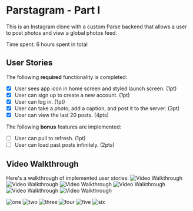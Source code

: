 # Parstagram - Part I

This is an Instagram clone with a custom Parse backend that allows a user to post photos and view a global photos feed.

Time spent: 6 hours spent in total

## User Stories

The following **required** functionality is completed:

- [x] User sees app icon in home screen and styled launch screen. (1pt)
- [x] User can sign up to create a new account. (1pt)
- [x] User can log in. (1pt)
- [x] User can take a photo, add a caption, and post it to the server. (3pt)
- [x] User can view the last 20 posts. (4pts)

The following **bonus** features are implemented:

- [ ] User can pull to refresh. (1pt)
- [ ] User can load past posts infinitely. (2pts)

## Video Walkthrough

Here's a walkthrough of implemented user stories:
<img src='https://user-images.githubusercontent.com/65100772/195969367-f4b48053-4584-4497-a4c4-a71b20e2eb97.gif' width='' alt='Video Walkthrough' />
<img src='https://user-images.githubusercontent.com/65100772/195969369-b55935bc-c1db-42cd-9e2c-fb72a273cd89.gif' width='' alt='Video Walkthrough' />
<img src='https://user-images.githubusercontent.com/65100772/195969371-318cb309-e1f1-4697-9ab0-2b355c4d4d41.gif' width='' alt='Video Walkthrough' />
<img src='https://user-images.githubusercontent.com/65100772/195969379-38715a6b-dc0a-42b1-81c8-c9e8e1a51eff.gif' width='' alt='Video Walkthrough' />
<img src='https://user-images.githubusercontent.com/65100772/195969381-22d18917-19f0-4d29-ab78-8951b58023d6.gif' width='' alt='Video Walkthrough' />
<img src='https://user-images.githubusercontent.com/65100772/195969388-8339985a-c11c-44c0-9777-70cb168fe36a.gif' width='' alt='Video Walkthrough' />

![one](https://user-images.githubusercontent.com/65100772/195969367-f4b48053-4584-4497-a4c4-a71b20e2eb97.gif)
![two](https://user-images.githubusercontent.com/65100772/195969369-b55935bc-c1db-42cd-9e2c-fb72a273cd89.gif)
![three](https://user-images.githubusercontent.com/65100772/195969371-318cb309-e1f1-4697-9ab0-2b355c4d4d41.gif)
![four](https://user-images.githubusercontent.com/65100772/195969379-38715a6b-dc0a-42b1-81c8-c9e8e1a51eff.gif)
![five](https://user-images.githubusercontent.com/65100772/195969381-22d18917-19f0-4d29-ab78-8951b58023d6.gif)
![six](https://user-images.githubusercontent.com/65100772/195969388-8339985a-c11c-44c0-9777-70cb168fe36a.gif)



